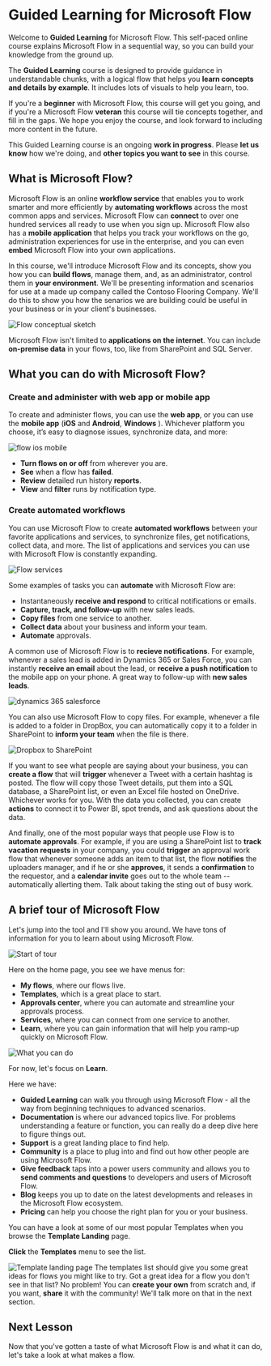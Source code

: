 <properties
   pageTitle="Introduction to Microsoft Flow | Microsoft Flow"
   description="Understand what Microsoft Flow is and what you can do with it."
   services=""
   suite="flow"
   documentationCenter="na"
   authors="v-joaloh"
   manager="anneta"
   editor=""
   tags=""
   featuredVideoId="kZs7lqgp4LU"
   courseDuration="5m"/>

<tags
   ms.service="flow"
   ms.devlang="na"
   ms.topic="get-started-article"
   ms.tgt_pltfrm="na"
   ms.workload="na"
   ms.date="05/15/2017"
   ms.author="v-joaloh"/>

# Guided Learning for Microsoft Flow

Welcome to **Guided Learning** for Microsoft Flow. This self-paced online course explains Microsoft Flow in a sequential way, so you can build your knowledge from the ground up.

The  **Guided Learning** course is designed to provide guidance in understandable chunks, with a logical flow that helps you **learn concepts and details by example**. It includes lots of visuals to help you learn, too. 

If you're a **beginner** with Microsoft Flow, this course will get you going, and if you're a Microsoft Flow **veteran** this course will tie concepts together, and fill in the gaps. We hope you enjoy the course, and look forward to including more content in the future.

This Guided Learning course is an ongoing **work in progress**.  Please **let us know** how we're doing, and **other topics you want to see** in this course.

## What is Microsoft Flow?

Microsoft Flow is an online **workflow service** that enables you to work smarter and more efficiently by **automating workflows** across the most common apps and services.  Microsoft Flow can **connect** to over one hundred services all ready to use when you sign up. Microsoft Flow also has a **mobile application** that helps you track your workflows on the go, administration experiences for use in the enterprise, and you can even **embed** Microsoft Flow into your own applications. 

In this course, we'll introduce Microsoft Flow and its concepts, show you how you can **build flows**, manage them, and, as an administrator, control them in **your environment**. We'll be presenting information and scenarios for use at a made up company called the Contoso Flooring Company.  We'll do this to show you how the senarios we are building could be useful in your business or in your client's businesses.
  
![Flow conceptual sketch](./media/learning-introduce-flow/conceptual.png)

Microsoft Flow isn't limited to **applications on the internet**.  You can include **on-premise data** in your flows, too, like from SharePoint and SQL Server.

## What you can do with Microsoft Flow?

### Create and administer with web app or mobile app

To create and administer flows, you can use the **web app**, or you can use the **mobile app** (**iOS** and **Android**, **Windows** ).  Whichever platform you choose, it’s easy to diagnose issues, synchronize data, and more:

![flow ios mobile](./media/learning-introduce-flow/ios-mobile.png)

- **Turn flows on or off** from wherever you are.
- **See** when a flow has **failed**.
- **Review** detailed run history **reports**.
- **View** and **filter** runs by notification type.

### Create automated workflows

 You can use Microsoft Flow to create **automated workflows** between your favorite applications and services, to synchronize files, get notifications, collect data, and more.  The list of applications and services you can use with Microsoft Flow is constantly expanding. 

 ![Flow services](./media/learning-introduce-flow/services.png)

 Some examples of tasks you can **automate** with Microsoft Flow are:

- Instantaneously **receive and respond** to critical notifications or emails.
- **Capture, track, and follow-up** with new sales leads.
- **Copy files** from one service to another.
- **Collect data** about your business and inform your team.
- **Automate** approvals.

A common use of Microsoft Flow is to **recieve notifications**. For example, whenever a sales lead is added in Dynamics 365 or Sales Force, you can instantly **receive an email** about the lead, or **receive a push notification** to the mobile app on your phone. A great way to follow-up with **new sales leads**.

![dynamics 365 salesforce](./media/learning-introduce-flow/dynamics-365-salesforce.png)

You can also use Microsoft Flow to copy files. For example, whenever a file is added to a folder in DropBox, you can automatically copy it to a folder in SharePoint to **inform your team** when the file is there.

![Dropbox to SharePoint](./media/learning-introduce-flow/dropbox-to-sharepoint.png)

If you want to see what people are saying about your business, you can **create a flow** that will **trigger** whenever a Tweet with a certain hashtag is posted. The flow will copy those Tweet details, put them into a SQL database, a SharePoint list, or even an Excel file hosted on OneDrive. Whichever works for you. With the data you collected, you can create **actions** to connect it to Power BI, spot trends, and ask questions about the data.

And finally, one of the most popular ways that people use Flow is to **automate approvals**. For example, if you are using a SharePoint list to **track vacation requests** in your company, you could **trigger** an approval work flow that whenever someone adds an item to that list, the flow **notifies** the uploaders manager, and if he or she **approves**, it sends a **confirmation** to the requestor, and a **calendar invite** goes out to the whole team -- automatically allerting them. Talk about taking the sting out of busy work.

## A brief tour of Microsoft Flow

Let's jump into the tool and I'll show you around.
We have tons of information for you to learn about using Microsoft Flow.

![Start of tour](./media/learning-introduce-flow/start-of-tour.png) 

Here on the home page, you see we have menus for: 
- **My flows**, where our flows live. 
- **Templates**, which is a great place to start. 
- **Approvals center**, where you can automate and streamline your approvals process. 
- **Services**, where you can connect from one service to another. 
- **Learn**, where you can gain information that will help you ramp-up quickly on Microsoft Flow. 

![What you can do](./media/learning-introduce-flow/what-you-can-do.png) 

For now, let's focus on **Learn**.

Here we have:
- **Guided Learning** can walk you through using  Microsoft Flow - all the way from beginning techniques to advanced scenarios.
- **Documentation** is where our advanced topics live. For problems understanding a feature or function,  you can really do a deep dive here to figure things out.
- **Support** is a great landing place to find help.
- **Community** is a place to plug into and find out how other people are using Microsoft Flow.
- **Give feedback** taps into a power users community and allows you to **send comments and questions** to developers and users of Microsoft Flow.
- **Blog** keeps you up to date on the latest developments and releases in the Microsoft Flow ecosystem.
- **Pricing** can help you choose the right plan for you or your business.

You can have a look at some of our most popular Templates when you browse the **Template Landing** page. 

**Click** the **Templates** menu to see the list.  

![Template landing page](./media/learning-introduce-flow/template-page.png)
The templates list should give you some great ideas for flows you might like to try.  Got a great idea for a flow you don't see in that list?  No problem!  You can **create your own** from scratch and, if you want, **share** it with the community! We'll talk more on that in the next section.

 

## Next Lesson

Now that you've gotten a taste of what Microsoft Flow is and what it can do, let's take a look at what makes a flow. 